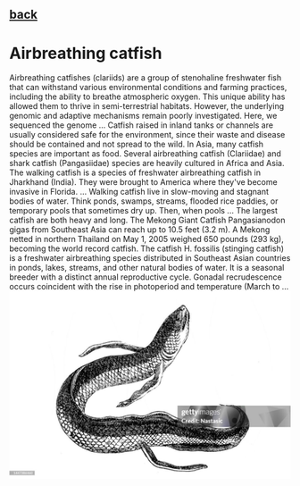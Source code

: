 ## [back](../index.md) 
# Airbreathing catfish
Airbreathing catfishes (clariids) are a group of stenohaline freshwater fish that can withstand various environmental conditions and farming practices, including the ability to breathe atmospheric oxygen. This unique ability has allowed them to thrive in semi-terrestrial habitats. However, the underlying genomic and adaptive mechanisms remain poorly investigated. Here, we sequenced the genome ... Catfish raised in inland tanks or channels are usually considered safe for the environment, since their waste and disease should be contained and not spread to the wild. In Asia, many catfish species are important as food. Several airbreathing catfish (Clariidae) and shark catfish (Pangasiidae) species are heavily cultured in Africa and Asia. The walking catfish is a species of freshwater airbreathing catfish in Jharkhand (India). They were brought to America where they've become invasive in Florida. ... Walking catfish live in slow-moving and stagnant bodies of water. Think ponds, swamps, streams, flooded rice paddies, or temporary pools that sometimes dry up. Then, when pools ... The largest catfish are both heavy and long. The Mekong Giant Catfish Pangasianodon gigas from Southeast Asia can reach up to 10.5 feet (3.2 m). A Mekong netted in northern Thailand on May 1, 2005 weighed 650 pounds (293 kg), becoming the world record catfish. The catfish H. fossilis (stinging catfish) is a freshwater airbreathing species distributed in Southeast Asian countries in ponds, lakes, streams, and other natural bodies of water. It is a seasonal breeder with a distinct annual reproductive cycle. Gonadal recrudescence occurs coincident with the rise in photoperiod and temperature (March to ...
![zdjecie ryby :)](../fotki/Airbreathing_catfish.jpg)
